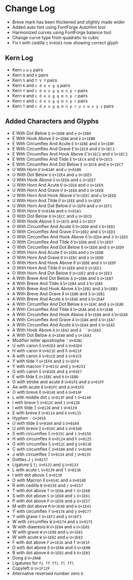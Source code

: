 # Change Log

* Breve mark has been thickened and slightly made wider
* Added auto hint using FontForge AutoHint tool
* Harmonized curves using FontForge balance tool
* Change curve type from quadratic to cubic
* Fix t with cedilla `ţ` `U+0163` now showing correct glyph

## Kern Log

* Kern `v` `w` `y` pairs
* Kern `Q` and `U` pairs
* Kern `S` and `T V Y` pairs
* Kern `K` and `c d e o g q` pairs
* Kern `Y` and `c d e o g q m n p r` pairs
* Kern `W` and `c d e o g q m n p r` pairs
* Kern `V` and `c d e o g q m n p r` pairs
* Kern `T` and `c d e o g q m n p r u v w x y z` pairs

## Added Characters and Glyphs

* E With Dot Below `Ẹ` `U+1EB8` and `ẹ` `U+1EB9`
* E With Hook Above `Ẻ` `U+1EBA` and `ẻ` `U+1EBB`
* E With Circumflex And Acute `Ế` `U+1EBE` and `ế` `U+1EBF`
* E With Circumflex And Grave `Ề` `U+1EC0` and `ề` `U+1EC1`
* E With Circumflex And Hook Above `Ể` `U+1EC2` and `ể` `U+1EC3`
* E With Circumflex And Tilde `Ễ` `U+1EC4` and `ễ` `U+1EC5`
* E With Circumflex And Dot Below `Ệ` `U+1EC6` and `ệ` `U+1EC7`
* U With Horn `Ư` `U+01AF` and `ư` `U+01B0`
* U With Dot Below `Ụ` `U+1EE4` and `ụ` `U+1EE5`
* U With Hook Above `Ủ` `U+1EE6` and `ủ` `U+1EE7`
* U With Horn And Acute `Ứ` `U+1EE8` and `ứ` `U+1EE9`
* U With Horn And Grave `Ừ` `U+1EEA` and `ừ` `U+1EEB`
* U With Horn And Hook Above `Ử` `U+1EEC` and `ử` `U+1EED`
* U With Horn And Tilde `Ữ` `U+1EEE` and `ữ` `U+1EEF`
* U With Horn And Dot Below `Ự` `U+1EF0` and `ự` `U+1EF1`
* O With Horn `Ơ` `U+01A0` and `ơ` `U+01A1`
* O With Dot Below `Ọ` `U+1ECC` and `ọ` `U+1ECD`
* O With Hook Above `Ỏ` `U+1ECE` and `ỏ` `U+1ECF`
* O With Circumflex And Acute `Ố` `U+1ED0` and `ố` `U+1ED1`
* O With Circumflex And Grave `Ồ` `U+1ED2` and `ồ` `U+1ED3`
* O With Circumflex And Hook Above `Ổ` `U+1ED4` and `ổ` `U+1ED5`
* O With Circumflex And Tilde `Ỗ` `U+1ED6` and `ỗ` `U+1ED7`
* O With Circumflex And Dot Below `Ộ` `U+1ED8` and `ộ` `U+1ED9`
* O With Horn And Acute `Ớ` `U+1EDA` and `ớ` `U+1EDB`
* O With Horn And Grave `Ờ` `U+1EDC` and `ờ` `U+1EDD`
* O With Horn And Hook Above `Ở` `U+1EDE` and `ở` `U+1EDF`
* O With Horn And Tilde `Ỡ` `U+1EE0` and `ỡ` `U+1EE1`
* O With Horn And Dot Below `Ợ` `U+1EE2` and `ợ` `U+1EE3`
* A With Breve And Dot Below `Ặ` `U+1EB6` and `ặ` `U+1EB7`
* A With Breve And Tilde `Ẵ` `U+1EB4` and `ẵ` `U+1EB5`
* A With Breve And Hook Above `Ẳ` `U+1EB2` and `ẳ` `U+1EB3`
* A With Breve And Grave `Ằ` `U+1EB0` and `ằ` `U+1EB1`
* A With Breve And Acute `Ắ` `U+1EAE` and `ắ` `U+1EAF`
* A With Circumflex And Dot Below `Ậ` `U+1EAC` and `ậ` `U+1EAD`
* A With Circumflex And Tilde `Ẫ` `U+1EAA` and `ẫ` `U+1EAB`
* A With Circumflex And Hook Above `Ẩ` `U+1EA8` and `ẩ` `U+1EA9`
* A With Circumflex And Grave `Ầ` `U+1EA6` and `ầ` `U+1EA7`
* A With Circumflex And Acute `Ấ` `U+1EA4` and `ấ` `U+1EA5`
* A With Hook Above `Ả` `U+1EA2` and `ả ``U+1EA3`
* A With Dot Below `Ạ` `U+1EA0` and `ạ` `U+1EA1`
* Modifier letter apostrophe `ʼ` `U+02BC`
* U with caron `Ǔ` `U+01D3` and `ǔ` `U+01D4`
* H with caron `Ȟ` `U+021E` and `ȟ` `U+021F`
* A with caron `Ǎ` `U+01CD` and `ǎ` `U+01CE`
* Y with tilde `Ỹ` `U+1EF8` and `ỹ` `U+1EF9`
* Y with macron `Ȳ` `U+0232` and `ȳ` `U+0233`
* G with caron `Ǧ` `U+01E6` and `ǧ` `U+01E7`
* E with tilde `Ẽ` `U+1EBC` and `ẽ` `U+1EBD`
* O with stroke and acute `Ǿ` `U+01FE` and `ǿ` `U+01FF`
* Ae with acute `Ǽ` `U+01FC` and `ǽ` `U+01FD`
* O with breve `Ŏ` `U+014E` and `ŏ` `U+014F`
* L with middle dot `Ŀ` `U+013F` and `ŀ` `U+0140`
* I with breve `Ĭ` `U+012C` and `ĭ` `U+012D`
* I with tilde `Ĩ` `U+0128` and `ĩ` `U+0129`
* E with breve `Ĕ` `U+0114` and `ĕ` `U+0115`
* Hyphen `‐` `U+2010`
* U with tilde `Ũ` `U+0168` and `ũ` `U+0169`
* U with breve `Ŭ` `U+016C` and `ŭ` `U+016D`
* S with circumflex `Ŝ` `U+015C` and `ŝ` `U+015D`
* H with circumflex `Ĥ` `U+0124` and `ĥ` `U+0125`
* G with circumflex `Ĝ` `U+011C` and `ĝ` `U+011D`
* C with circumflex `Ĉ` `U+0108` and `ĉ` `U+0109`
* J with circumflex `Ĵ` `U+0134` and `ĵ` `U+0135`
* Dottles J `ȷ` `U+0237`
* Ligature Ij `Ij` `U+0132` and `ĳ` `U+0133`
* L with acute `Ĺ` `U+0139` and `ĺ` `U+013A`
* I with dot above `İ` `U+0130`
* O with Macron `Ō` `U+014C` and `ō` `U+014D`
* R with cedilla `Ŗ` `U+0156` and `ŗ` `U+0157`
* T with dot above `Ṫ` `U+1E6A` and `ṫ` `U+1E6B`
* S with dot above `Ṡ` `U+1E60` and `ṡ` `U+1E61`
* P with dot above `Ṗ` `U+1E56` and `ṗ` `U+1E57`
* M with dot above `Ṁ` `U+1E40` and `ṁ` `U+1E41`
* Y with circumflex `Ŷ` `U+0176` and `ŷ` `U+0177`
* Y with grave `Ỳ` `U+1EF2` and `ỳ` `U+1EF3`
* W with circumflex `Ŵ` `U+0174` and `ŵ` `U+0175`
* W with diaeresis `Ẅ` `U+1E84` and `ẅ` `U+1E85`
* W with grave `Ẁ` `U+1E80` and `ẁ` `U+1E81`
* W with acute `Ẃ` `U+1E82` and `ẃ` `U+1E83`
* F with dot above `Ḟ` `U+1E1E` and `ḟ` `U+1E1F`
* D with dot above `Ḋ` `U+1E0A` and `ḋ` `U+1E0B`
* B with dot above `Ḃ` `U+1E02` and `ḃ` `U+1E03`
* Dong `₫` `U+20AB`
* Ligatures for `fi ff ffi fl ffl`
* Copyleft `🄯` `U+1F12F`
* Alternative reversed number zero `0`
